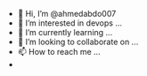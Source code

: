 - 👋 Hi, I’m @ahmedabdo007
- 👀 I’m interested in devops ...
- 🌱 I’m currently learning ...
- 💞️ I’m looking to collaborate on ...
- 📫 How to reach me ...
- 

<!---
ahmedabdo007/ahmedabdo007 is a ✨ special ✨ repository because its `README.md` (this file) appears on your GitHub profile.
You can click the Preview link to take a look at your changes.
--->
